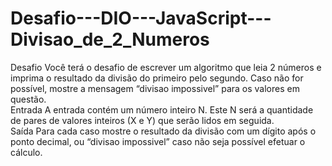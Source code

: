 # Desafio---DIO---JavaScript---Divisao_de_2_Numeros
Desafio  Você terá o desafio de escrever um algoritmo que leia 2 números e imprima o resultado da   divisão do primeiro pelo segundo. Caso não for possível, mostre a mensagem “divisao impossivel”   para os valores em questão.    
Entrada  A entrada contém um número inteiro N. Este N será a quantidade de pares de valores inteiros  (X e Y) que serão lidos em seguida.    
Saída  Para cada caso mostre o resultado da divisão com um dígito após o ponto decimal, ou “divisao impossivel” caso não seja possível efetuar o cálculo.
